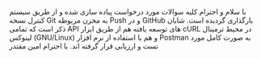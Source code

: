 با سلام و احترام
کلیه سوالات مورد درخواست پیاده سازی شده و از طریق سیستم کنترل نسخه Git به مخزن مربوطه Push و در GitHub بارگذاری گردیده است. شایان ذکر است که تمامی API های توسعه یافته هم از طریق ایزار cURL در محیط ترمینال لینوکس (GNU/Linux) و هم با استفاده از نرم افزار Postman به صورت کامل مورد تست و ارزیابی قرار گرفته اند.
با احترام
امین مقتدر

